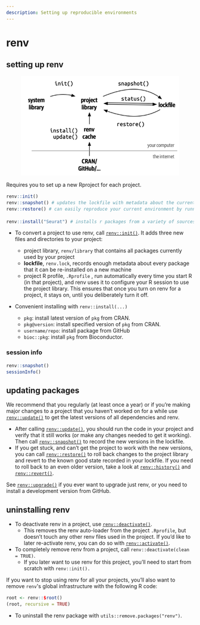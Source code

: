 ```yaml
---
description: Setting up reproducible environments
---
```


# renv

## setting up renv

<figure><img src="../.gitbook/assets/renv-overview.png" alt="" width="459"><figcaption></figcaption></figure>

Requires you to set up a new Rproject for each project.

```r
renv::init()
renv::snapshot() # updates the lockfile with metadata about the currently-used packages in the project library
renv::restore() # can easily reproduce your current environment by running

renv::install("Seurat") # installs r packages from a variety of sources
```

*   To convert a project to use renv, call [`renv::init()`](https://rstudio.github.io/renv/reference/init.html). It adds three new files and directories to your project:

    * project library, `renv/library` that contains all packages currently used by your project
    * **lockfile**, `renv.lock`, records enough metadata about every package that it can be re-installed on a new machine
    * project R profile, `.Rprofile` , run automatically every time you start R (in that project), and renv uses it to configure your R session to use the project library. This ensures that once you turn on renv for a project, it stays on, until you deliberately turn it off.


* Convenient installing with `renv::install(...)`
  * `pkg`: install latest version of `pkg` from CRAN.
  * `pkg@version`: install specified version of `pkg` from CRAN.
  * `username/repo`: install package from GitHub
  * `bioc::pkg`: install `pkg` from Bioconductor.

### session info

```r
renv::snapshot()
sessionInfo()
```

## updating packages <a href="#updating-packages" id="updating-packages"></a>

We recommend that you regularly (at least once a year) or if you’re making major changes to a project that you haven’t worked on for a while use [`renv::update()`](https://rstudio.github.io/renv/reference/update.html) to get the latest versions of all dependencies and renv.&#x20;

* After calling [`renv::update()`](https://rstudio.github.io/renv/reference/update.html), you should run the code in your project and verify that it still works (or make any changes needed to get it working). Then call [`renv::snapshot()`](https://rstudio.github.io/renv/reference/snapshot.html) to record the new versions in the lockfile.&#x20;
* If you get stuck, and can’t get the project to work with the new versions, you can call [`renv::restore()`](https://rstudio.github.io/renv/reference/restore.html) to roll back changes to the project library and revert to the known good state recorded in your lockfile. If you need to roll back to an even older version, take a look at [`renv::history()`](https://rstudio.github.io/renv/reference/history.html) and [`renv::revert()`](https://rstudio.github.io/renv/reference/history.html).

See [`renv::upgrade()`](https://rstudio.github.io/renv/reference/upgrade.html) if you ever want to upgrade just renv, or you need to install a development version from GitHub.

## uninstalling renv <a href="#uninstalling-renv" id="uninstalling-renv"></a>

* To deactivate renv in a project, use [`renv::deactivate()`](https://rstudio.github.io/renv/reference/activate.html).&#x20;
  * This removes the renv auto-loader from the project `.Rprofile`, but doesn’t touch any other renv files used in the project. If you’d like to later re-activate renv, you can do so with [`renv::activate()`](https://rstudio.github.io/renv/reference/activate.html).
* To completely remove renv from a project, call `renv::deactivate(clean = TRUE)`.&#x20;
  * If you later want to use renv for this project, you’ll need to start from scratch with `renv::init().`

If you want to stop using renv for all your projects, you’ll also want to remove `renv`'s global infrastructure with the following R code:

```r
root <- renv::$root()
(root, recursive = TRUE)
```

* To uninstall the renv package with `utils::remove.packages("renv")`.

